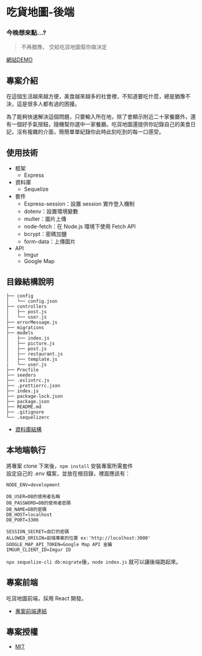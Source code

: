 # 吃貨地圖-後端

### 今晚想來點...?
> 不再猶豫，
> 交給吃貨地圖幫你做決定

[網站DEMO](https://api.outshaker.tw/#/home)

## 專案介紹
在這個生活越來越方便，美食越來越多的社會裡，不知道要吃什麼，總是猶豫不決，這是很多人都有過的困擾。

為了能夠快速解決這個問題，只要輸入所在地，除了會顯示附近二十家餐廳外，還有一個好手氣按鈕，隨機幫你選中一家餐廳。吃貨地圖還提供你記錄自己的美食日記，沒有複雜的介面，簡簡單單紀錄你此時此刻吃到的每一口感受。

## 使用技術

* 框架
  * Express
* 資料庫
  * Sequelize
* 套件
  * Express-session：設置 session 實作登入機制
  * dotenv：設置環境變數
  * multer：圖片上傳
  * node-fetch：在 Node.js 環境下使用 Fetch API
  * bcrypt：密碼加鹽
  * form-data：上傳圖片
* API
  * Imgur
  * Google Map

## 目錄結構說明

```
├── config                      
│   └── config.json
├── controllers                      
│   ├── post.js                
│   └── user.js   
├── errorMessage.js
├── migrations 
├── models                      
│   ├── index.js                
│   ├── picture.js       
│   ├── post.js 
│   ├── restaurant.js
│   ├── template.js
|   └── user.js
├── Procfile                
├── seeders                      
├── .eslintrc.js
├── .prettierrc.json
├── index.js
├── package-lock.json
├── package.json
├── README.md
├── .gitignore
└── .sequelizerc

```

* [資料庫結構](https://dbdiagram.io/d/6128a797825b5b0146e77e4d)

## 本地端執行
將專案 clone 下來後，`npm install` 安裝專案所需套件  
設定自己的 .env 檔案，並放在根目錄，裡面應該有：
```
NODE_ENV=development

DB_USER=DB的使用者名稱
DB_PASSWORD=DB的使用者密碼
DB_NAME=DB的密碼
DB_HOST=localhost
DB_PORT=3306

SESSION_SECRET=自訂的密碼
ALLOWED_ORIGIN=前端專案的位置 ex:'http://localhost:3000'
GOOGLE_MAP_API_TOKEN=Google Map API 金鑰
IMGUR_CLIENT_ID=Imgur ID

```
`npx sequelize-cli db:migrate`後，`node index.js` 就可以讓後端跑起來。


## 專案前端
吃貨地圖前端，採用 React 開發。
- [專案前端連結](https://github.com/chachachater/foodmap)

## 專案授權
- [MIT](https://choosealicense.com/licenses/mit/)